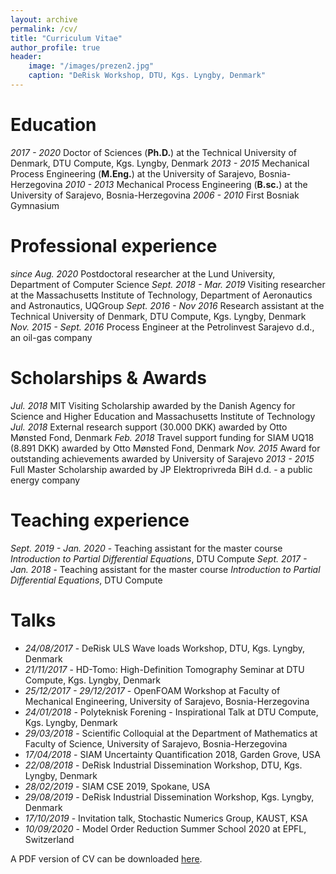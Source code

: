 ```yaml
---
layout: archive
permalink: /cv/
title: "Curriculum Vitae"
author_profile: true
header:
    image: "/images/prezen2.jpg"
    caption: "DeRisk Workshop, DTU, Kgs. Lyngby, Denmark"
---
```


# Education
*2017 - 2020*	Doctor of Sciences (**Ph.D.**) at the Technical University of Denmark, DTU Compute, Kgs. Lyngby, Denmark
*2013 - 2015*	Mechanical Process Engineering (**M.Eng.**) at the University of Sarajevo, Bosnia-Herzegovina
*2010 - 2013*   Mechanical Process Engineering (**B.sc.**) at the University of Sarajevo, Bosnia-Herzegovina
*2006 - 2010*   First Bosniak Gymnasium

# Professional experience
*since Aug. 2020*           Postdoctoral researcher at the Lund University, Department of Computer Science
*Sept. 2018 - Mar. 2019*	Visiting researcher at the Massachusetts Institute of Technology, Department of Aeronautics and Astronautics, UQGroup
*Sept. 2016 - Nov 2016*     Research assistant at the Technical University of Denmark, DTU Compute, Kgs. Lyngby, Denmark
*Nov. 2015 - Sept. 2016*	Process Engineer at the Petrolinvest Sarajevo d.d., an oil-gas company

# Scholarships & Awards
*Jul. 2018*     MIT Visiting Scholarship awarded by the Danish Agency for Science and Higher Education and Massachusetts Institute of Technology
*Jul. 2018*     External research support (30.000 DKK) awarded by Otto Mønsted Fond, Denmark
*Feb. 2018*     Travel support funding for SIAM UQ18 (8.891 DKK) awarded by Otto Mønsted Fond, Denmark
*Nov. 2015*     Award for outstanding achievements awarded by University of Sarajevo
*2013 - 2015*   Full Master Scholarship awarded by JP Elektroprivreda BiH d.d. - a public energy company

# Teaching experience
*Sept. 2019 - Jan. 2020* - Teaching assistant for the master course *Introduction to Partial Differential Equations*, DTU Compute
*Sept. 2017 - Jan. 2018* - Teaching assistant for the master course *Introduction to Partial Differential Equations*, DTU Compute

# Talks
* *24/08/2017* - DeRisk ULS Wave loads Workshop, DTU, Kgs. Lyngby, Denmark
* *21/11/2017* - HD-Tomo: High-Definition Tomography Seminar at DTU Compute, Kgs. Lyngby, Denmark
* *25/12/2017 - 29/12/2017* - OpenFOAM Workshop at Faculty of Mechanical Engineering, University of Sarajevo, Bosnia-Herzegovina
* *24/01/2018* - Polyteknisk Forening - Inspirational Talk at DTU Compute, Kgs. Lyngby, Denmark
* *29/03/2018* - Scientific Colloquial at the Department of Mathematics at Faculty of Science, University of Sarajevo, Bosnia-Herzegovina
* *17/04/2018* - SIAM Uncertainty Quantification 2018, Garden Grove, USA
* *22/08/2018* - DeRisk Industrial Dissemination Workshop, DTU, Kgs. Lyngby, Denmark
* *28/02/2019* - SIAM CSE 2019, Spokane, USA
* *29/08/2019* - DeRisk Industrial Dissemination Workshop, Kgs. Lyngby, Denmark
* *17/10/2019* - Invitation talk, Stochastic Numerics Group, KAUST, KSA
* *10/09/2020* - Model Order Reduction Summer School 2020 at EPFL, Switzerland


 <i class="fas fa-file-pdf"></i> A PDF version of CV can be downloaded [here](https://www.dropbox.com/s/gdhjz94zsuts3rk/CV_Kenan_Sehic.pdf?dl=0).
